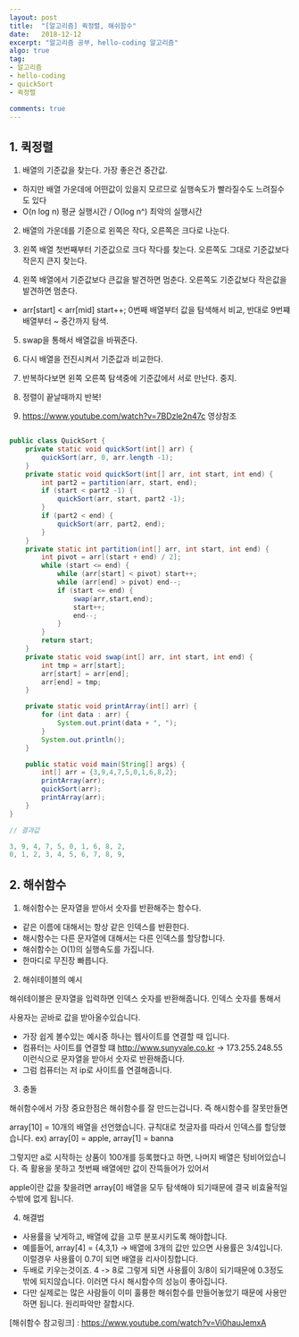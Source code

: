 ```yaml
---
layout: post
title:  "[알고리즘] 퀵정렬, 해쉬함수"
date:   2018-12-12
excerpt: "알고리즘 공부, hello-coding 알고리즘"
algo: true
tag:
- 알고리즘
- hello-coding
- quickSort
- 퀵정렬

comments: true
---
```


## 1. 퀵정렬

1) 배열의 기준값을 찾는다. 가장 좋은건 중간값.

* 하지만 배열 가운데에 어떤값이 있을지 모르므로 실행속도가 빨라질수도 느려질수도 있다
* O(n log n) 평균 실행시간 / O(log n^) 최악의 실행시간

2) 배열의 가운데를 기준으로 왼쪽은 작다, 오른쪽은 크다로 나눈다.

3) 왼쪽 배열 첫번째부터 기준값으로 크다 작다를 찾는다. 오른쪽도 그대로 기준값보다 작은지 큰지 찾는다.

4) 왼쪽 배열에서 기준값보다 큰값을 발견하면 멈춘다. 오른쪽도 기준값보다 작은값을 발견하면 멈춘다.

* arr[start] < arr[mid] start++; 0번째 배열부터 값을 탐색해서 비교, 반대로 9번쨰 배열부터 ~ 중간까지 탐색.

5) swap을 통해서 배열값을 바꿔준다.

6) 다시 배열을 전진시켜서 기준값과 비교한다.

7) 반복하다보면 왼쪽 오른쪽 탐색중에 기준값에서 서로 만난다. 중지.

8) 정렬이 끝날때까지 반복!

9) <https://www.youtube.com/watch?v=7BDzle2n47c> 영상참조

```java

public class QuickSort {
    private static void quickSort(int[] arr) {
        quickSort(arr, 0, arr.length -1);
    }
    private static void quickSort(int[] arr, int start, int end) {
        int part2 = partition(arr, start, end);
        if (start < part2 -1) {
            quickSort(arr, start, part2 -1);
        }
        if (part2 < end) {
            quickSort(arr, part2, end);
        }
    }
    private static int partition(int[] arr, int start, int end) {
        int pivot = arr[(start + end) / 2];
        while (start <= end) {
            while (arr[start] < pivot) start++;
            while (arr[end] > pivot) end--;
            if (start <= end) {
                swap(arr,start,end);
                start++;
                end--;
            }
        }
        return start;
    }
    private static void swap(int[] arr, int start, int end) {
        int tmp = arr[start];
        arr[start] = arr[end];
        arr[end] = tmp;
    }

    private static void printArray(int[] arr) {
        for (int data : arr) {
            System.out.print(data + ", ");
        }
        System.out.println();
    }

    public static void main(String[] args) {
        int[] arr = {3,9,4,7,5,0,1,6,8,2};
        printArray(arr);
        quickSort(arr);
        printArray(arr);
    }
}

// 결과값

3, 9, 4, 7, 5, 0, 1, 6, 8, 2, 
0, 1, 2, 3, 4, 5, 6, 7, 8, 9, 

```

## 2. 해쉬함수

1) 해쉬함수는 문자열을 받아서 숫자를 반환해주는 함수다.

* 같은 이름에 대해서는 항상 같은 인덱스를 반환한다.
* 해시함수는 다른 문자열에 대해서는 다른 인덱스를 할당합니다.
* 해쉬함수는 O(1)의 실행속도를 가집니다.
* 한마디로 무진장 빠릅니다.

2) 해쉬테이블의 예시

해쉬테이블은 문자열을 입력하면 인덱스 숫자를 반환해줍니다. 인덱스 숫자를 통해서

사용자는 곧바로 값을 받아올수있습니다.

* 가장 쉽게 볼수있는 예시중 하나는 웹사이트를 연결할 때 입니다.
* 컴퓨터는 사이트를 연결할 떄  http://www.sunyvale.co.kr -> 173.255.248.55 이런식으로 문자열을 받아서 숫자로 반환해줍니다.
* 그럼 컴퓨터는 저 ip로 사이트를 연결해줍니다.

3) 충돌

해쉬함수에서 가장 중요한점은 해쉬함수를 잘 만드는겁니다. 즉 해시함수를 잘못만들면

array[10] = 10개의 배열을 선언했습니다. 규칙대로 첫글자를 따라서 인덱스를 할당했습니다. ex) array[0] = apple, array[1] = banna

그렇지만 a로 시작하는 상품이 100개를 등록했다고 하면, 나머지 배열은 텅비어있습니다. 즉 활용을 못하고 첫번째 배열에만 값이 잔뜩들어가 있어서

apple이란 값을 찾을려면 array[0] 배열을 모두 탐색해야 되기때문에 결국 비효율적일수밖에 없게 됩니다.

4) 해결법

* 사용률을 낮게하고, 배열에 값을 고루 분포시키도록 해야합니다.
* 예를들어, array[4] = {4,3,1} -> 배열에 3개의 값만 있으면 사용률은 3/4입니다. 이럴경우 사용률이 0.7이 되면 배열을 리사이징합니다.
* 두배로 키우는것이죠. 4 -> 8로 그렇게 되면 사용률이 3/8이 되기때문에 0.3정도밖에 되지않습니다. 이러면 다시 해시함수의 성능이 좋아집니다.
* 다만 실제로는 많은 사람들이 이미 훌륭한 해쉬함수를 만들어놓았기 때문에 사용만 하면 됩니다. 원리파악만 잘합시다.

[해쉬함수 참고링크] : https://www.youtube.com/watch?v=Vi0hauJemxA 